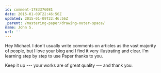 ```yaml
---
id: comment-1783376081
date: 2015-01-09T22:46:56Z
updated: 2015-01-09T22:46:56Z
_parent: /mastering-paper/drawing-outer-space/
name: John S.
url: ''
---
```



Hey Michael. I don't usually write comments on articles as the vast
majority of people, but I love your blog and I find it very illustrating and clear.
I'm learning step by step to use Paper thanks to you.

Keep it up --- your works
are of great quality --- and thank you.
